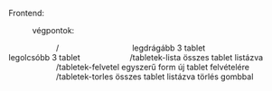 Frontend:

      végpontok:

            /
                  legdrágább 3 tablet
                  legolcsóbb 3 tablet
            /tabletek-lista
                  összes tablet listázva
            /tabletek-felvetel
                  egyszerű form új tablet felvételére
            /tabletek-torles
                  összes tablet listázva törlés gombbal
